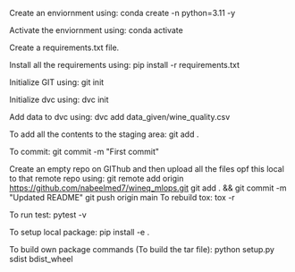 Create an enviornment using:
        conda create -n <env-name> python=3.11 -y

Activate the enviornment using:
        conda activate <env-name>

Create a requirements.txt file.

Install all the requirements using:
        pip install -r requirements.txt

Initialize GIT using:
        git init

Initialize dvc using:
        dvc init

Add data to dvc using:
        dvc add data_given/wine_quality.csv

To add all the contents to the staging area:
        git add .

To commit:
        git commit -m "First commit"

Create an empty repo on GIThub and then upload all the files opf this local to that remote repo using:
        git remote add origin https://github.com/nabeelmed7/wineq_mlops.git
        git add . && git commit -m "Updated README"
        git push origin main
To rebuild tox:
        tox -r

To run test:
        pytest -v

To setup local package:
        pip install -e .

To build own package commands (To build the tar file):
        python setup.py sdist bdist_wheel
